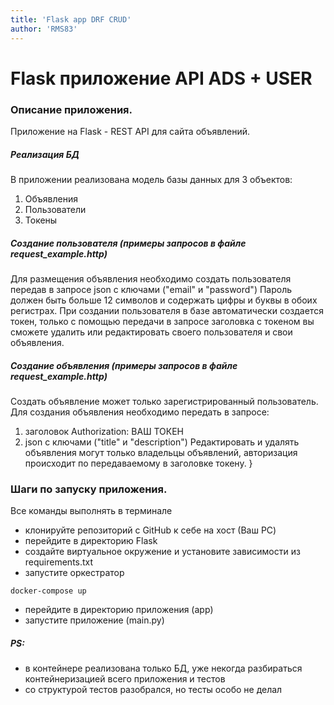 ```yaml
---
title: 'Flask app DRF CRUD'
author: 'RMS83'
---
```

# Flask приложение API ADS + USER
### Описание приложения.
Приложение на Flask - REST API для сайта объявлений.
##### Реализация БД
В приложении реализована модель базы данных для 3 объектов:
1. Объявления
2. Пользователи
3. Токены

##### Создание пользователя (примеры запросов в файле request_example.http)
Для размещения объявления необходимо создать пользователя передав в запросе json с ключами ("email" и "password")
Пароль должен быть больше 12 символов и содержать цифры и буквы в обоих регистрах.
При создании пользователя в базе автоматически создается токен, только с помощью передачи в запросе 
заголовка с токеном вы сможете удалить или редактировать своего пользователя и свои объявления.


##### Создание объявления (примеры запросов в файле request_example.http)
Создать объявление может только зарегистрированный пользователь. 
Для создания объявления необходимо передать в запросе:
1. заголовок Authorization: ВАШ ТОКЕН
2. json c ключами ("title" и "description")
Редактировать и удалять объявления могут только владельцы объявлений, авторизация происходит
по передаваемому в заголовке токену.
}
### Шаги по запуску приложения.
Все команды выполнять в терминале
* клонируйте репозиторий с GitHub к себе на хост (Ваш PC)
* перейдите в директорию Flask
* создайте виртуальное окружение и установите зависимости из requirements.txt
* запустите оркестратор 
```shell
docker-compose up
```
* перейдите в директорию приложения (app)
* запустите приложение (main.py)

##### PS:
* в контейнере реализована только БД, уже некогда разбираться контейнеризацией всего приложения и тестов
* со структурой тестов разобрался, но тесты особо не делал
